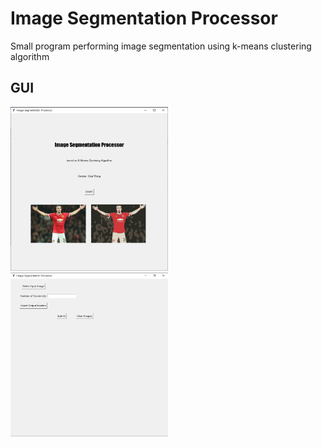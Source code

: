 # Image Segmentation Processor
Small program performing image segmentation using k-means clustering algorithm
## GUI
<div><img src='frame1.png' width=50%></img></div><div><img src='frame2.png' width=50%></img></div>

